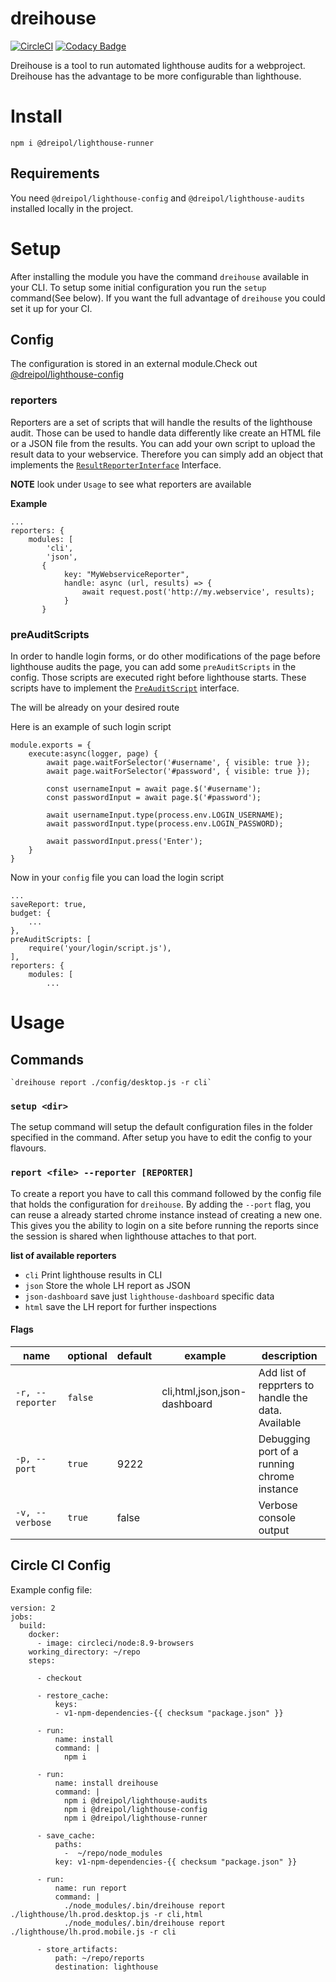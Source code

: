 # dreihouse
[![CircleCI](https://circleci.com/gh/dreipol/lighthouse-runner/tree/master.svg?style=svg&circle-token=4738b5c5cde8e66a056114378acb9e3732146a35)](https://circleci.com/gh/dreipol/lighthouse-runner/tree/master)
[![Codacy Badge](https://api.codacy.com/project/badge/Grade/cdc3bef46dee433c99d265156922bfad)](https://www.codacy.com/app/faebeee/lighthouse-runner?utm_source=github.com&amp;utm_medium=referral&amp;utm_content=dreipol/lighthouse-runner&amp;utm_campaign=Badge_Grade)

Dreihouse is a tool to run automated lighthouse audits for a webproject. Dreihouse has the advantage
to be more configurable than lighthouse.

# Install

    npm i @dreipol/lighthouse-runner

## Requirements
You need `@dreipol/lighthouse-config` and `@dreipol/lighthouse-audits` installed locally in the project.


# Setup
After installing the module you have the command `dreihouse` available in your CLI.
To setup some initial configuration you run the `setup` command(See below).
If you want the full advantage of `dreihouse` you could set it up for your CI.

## Config
The configuration is stored in an external module.Check out [@dreipol/lighthouse-config](https://www.npmjs.com/package/@dreipol/lighthouse-config)
### reporters
Reporters are a set of scripts that will handle the results of the lighthouse audit. Those can be used to handle 
data differently like create an HTML file or a JSON file from the results. You can add your own script to upload 
the result data to your webservice. Therefore you can simply add an object that implements the 
[`ResultReporterInterface`](src/ResultReporter/ResultReporterInterface.ts) Interface.

**NOTE**
look under `Usage` to see what reporters are available

**Example**

    ...
    reporters: {
        modules: [
            'cli',
            'json',
           {
                key: "MyWebserviceReporter",
                handle: async (url, results) => {
                    await request.post('http://my.webservice', results);
                }
           }

### preAuditScripts
In order to handle login forms, or do other modifications of the page before lighthouse audits the page,
you can add some `preAuditScripts` in the config. Those scripts are executed right before lighthouse starts.
These scripts have to implement the [`PreAuditScript`](src/PreAuditScript/PreAuditScript.ts) interface.

The will be already on your desired route

Here is an example of such login script
    
    module.exports = {
        execute:async(logger, page) {
            await page.waitForSelector('#username', { visible: true });
            await page.waitForSelector('#password', { visible: true });
            
            const usernameInput = await page.$('#username');
            const passwordInput = await page.$('#password');
            
            await usernameInput.type(process.env.LOGIN_USERNAME);
            await passwordInput.type(process.env.LOGIN_PASSWORD);
            
            await passwordInput.press('Enter');
        }
    }
    
    
Now in your `config` file you can load the login script


    ...
    saveReport: true,
    budget: {
        ...
    },
    preAuditScripts: [
        require('your/login/script.js'),
    ],
    reporters: {
        modules: [
            ...

# Usage
## Commands
    `dreihouse report ./config/desktop.js -r cli`
    
### `setup <dir>`
The setup command will setup the default configuration files in the folder specified in the command.
After setup you have to edit the config to your flavours.

### `report <file> --reporter [REPORTER]`
To create a report you have to call this command followed by the config file that holds the configuration
for `dreihouse`. By adding the `--port` flag, you can reuse a already started chrome instance instead of
creating a new one. This gives you the ability to login on a site before running the reports since the session
is shared when lighthouse attaches to that port.

**list of available reporters**
- `cli` Print lighthouse results in CLI
- `json` Store the whole LH report as JSON
- `json-dashboard` save just `lighthouse-dashboard` specific data
- `html` save the LH report for further inspections



#### Flags
| name             | optional | default  | example                       | description                                         |
| ---------------- | -------- | -------- | ----------------------------- | --------------------------------------------------- |
| `-r, --reporter` | `false`  |          | cli,html,json,json-dashboard | Add list of repprters to handle the data. Available |
| `-p, --port`         | `true`   |   9222   |                               | Debugging port of a running chrome instance         |
| `-v, --verbose`         | `true`   | false     |                               | Verbose console output   |


## Circle CI Config

Example config file: 

    version: 2
    jobs:
      build:
        docker:
          - image: circleci/node:8.9-browsers
        working_directory: ~/repo
        steps:
          
          - checkout
          
          - restore_cache:
              keys:
              - v1-npm-dependencies-{{ checksum "package.json" }}
          
          - run:
              name: install
              command: |
                npm i
          
          - run:
              name: install dreihouse
              command: |
                npm i @dreipol/lighthouse-audits
                npm i @dreipol/lighthouse-config
                npm i @dreipol/lighthouse-runner
          
          - save_cache:
              paths:
                -  ~/repo/node_modules
              key: v1-npm-dependencies-{{ checksum "package.json" }}
          
          - run:
              name: run report
              command: |
                ./node_modules/.bin/dreihouse report ./lighthouse/lh.prod.desktop.js -r cli,html
                ./node_modules/.bin/dreihouse report ./lighthouse/lh.prod.mobile.js -r cli
          
          - store_artifacts:
              path: ~/repo/reports
              destination: lighthouse

